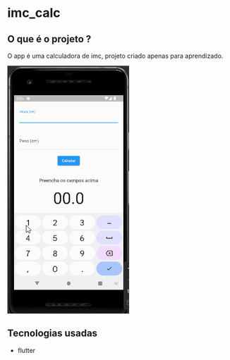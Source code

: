 # imc_calc

## O que é o projeto ?
 
O app é uma calculadora de imc, projeto criado apenas para aprendizado.

![image que exibe gif do app funcionando](./imc_app.gif)

## Tecnologias usadas

- flutter
